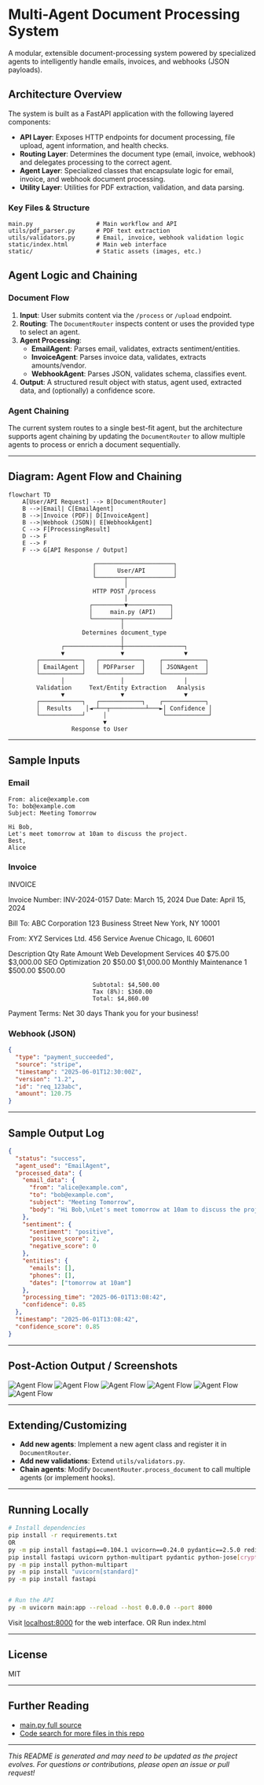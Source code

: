 # Multi-Agent Document Processing System

A modular, extensible document-processing system powered by specialized agents to intelligently handle emails, invoices, and webhooks (JSON payloads).

## Architecture Overview

The system is built as a FastAPI application with the following layered components:

- **API Layer**: Exposes HTTP endpoints for document processing, file upload, agent information, and health checks.
- **Routing Layer**: Determines the document type (email, invoice, webhook) and delegates processing to the correct agent.
- **Agent Layer**: Specialized classes that encapsulate logic for email, invoice, and webhook document processing.
- **Utility Layer**: Utilities for PDF extraction, validation, and data parsing.

### Key Files & Structure

```
main.py                  # Main workflow and API
utils/pdf_parser.py      # PDF text extraction
utils/validators.py      # Email, invoice, webhook validation logic
static/index.html        # Main web interface
static/                  # Static assets (images, etc.)
```

## Agent Logic and Chaining

### Document Flow

1. **Input**: User submits content via the `/process` or `/upload` endpoint.
2. **Routing**: The `DocumentRouter` inspects content or uses the provided type to select an agent.
3. **Agent Processing**:
   - **EmailAgent**: Parses email, validates, extracts sentiment/entities.
   - **InvoiceAgent**: Parses invoice data, validates, extracts amounts/vendor.
   - **WebhookAgent**: Parses JSON, validates schema, classifies event.
4. **Output**: A structured result object with status, agent used, extracted data, and (optionally) a confidence score.

### Agent Chaining
The current system routes to a single best-fit agent, but the architecture supports agent chaining by updating the `DocumentRouter` to allow multiple agents to process or enrich a document sequentially.

---

## Diagram: Agent Flow and Chaining


```
flowchart TD
    A[User/API Request] --> B[DocumentRouter]
    B -->|Email| C[EmailAgent]
    B -->|Invoice (PDF)| D[InvoiceAgent]
    B -->|Webhook (JSON)| E[WebhookAgent]
    C --> F[ProcessingResult]
    D --> F
    E --> F
    F --> G[API Response / Output]
```

```
                        ┌──────────────────────┐
                        │      User/API        │
                        └────────┬─────────────┘
                                 │
                        HTTP POST /process
                                 │
                       ┌─────────▼────────────┐
                       │     main.py (API)    │
                       └────────┬─────────────┘
                                │
                     Determines document_type
                                │
               ┌────────────────┼─────────────────┐
               ▼                ▼                 ▼
        ┌────────────┐   ┌────────────┐    ┌────────────┐
        │ EmailAgent │   │ PDFParser  │    │ JSONAgent  │
        └────────────┘   └────────────┘    └────────────┘
               │                │                 │
        Validation     Text/Entity Extraction   Analysis
               ▼                ▼                 ▼
        ┌────────────┐   ┌────────────┐    ┌────────────┐
        │  Results    │◄─┴──┬──────────┴───►│ Confidence │
        └────────────┘     │                └────────────┘
                           ▼
                  Response to User

```

---

## Sample Inputs

### Email
```
From: alice@example.com
To: bob@example.com
Subject: Meeting Tomorrow

Hi Bob,
Let's meet tomorrow at 10am to discuss the project.
Best,
Alice
```

### Invoice
INVOICE

Invoice Number: INV-2024-0157
Date: March 15, 2024
Due Date: April 15, 2024

Bill To:
ABC Corporation
123 Business Street
New York, NY 10001

From:
XYZ Services Ltd.
456 Service Avenue
Chicago, IL 60601

Description                  Qty    Rate      Amount
Web Development Services     40     $75.00    $3,000.00
SEO Optimization            20     $50.00    $1,000.00
Monthly Maintenance         1      $500.00   $500.00

                            Subtotal: $4,500.00
                            Tax (8%): $360.00
                            Total: $4,860.00

Payment Terms: Net 30 days
Thank you for your business!

### Webhook (JSON)
```json
{
  "type": "payment_succeeded",
  "source": "stripe",
  "timestamp": "2025-06-01T12:30:00Z",
  "version": "1.2",
  "id": "req_123abc",
  "amount": 120.75
}
```

---

## Sample Output Log

```json
{
  "status": "success",
  "agent_used": "EmailAgent",
  "processed_data": {
    "email_data": {
      "from": "alice@example.com",
      "to": "bob@example.com",
      "subject": "Meeting Tomorrow",
      "body": "Hi Bob,\nLet's meet tomorrow at 10am to discuss the project.\nBest,\nAlice\n"
    },
    "sentiment": {
      "sentiment": "positive",
      "positive_score": 2,
      "negative_score": 0
    },
    "entities": {
      "emails": [],
      "phones": [],
      "dates": ["tomorrow at 10am"]
    },
    "processing_time": "2025-06-01T13:08:42",
    "confidence": 0.85
  },
  "timestamp": "2025-06-01T13:08:42",
  "confidence_score": 0.85
}
```

---

## Post-Action Output / Screenshots

![Agent Flow](screenshots\pic1.png)
![Agent Flow](screenshots\pic2.png)
![Agent Flow](screenshots\pic3.png)
![Agent Flow](screenshots\pic4.png)
![Agent Flow](screenshots\pic5.png)
![Agent Flow](screenshots\pic6.png)

---

## Extending/Customizing

- **Add new agents**: Implement a new agent class and register it in `DocumentRouter`.
- **Add new validations**: Extend `utils/validators.py`.
- **Chain agents**: Modify `DocumentRouter.process_document` to call multiple agents (or implement hooks).

---

## Running Locally

```bash
# Install dependencies
pip install -r requirements.txt
OR
py -m pip install fastapi==0.104.1 uvicorn==0.24.0 pydantic==2.5.0 redis==5.0.1 sqlalchemy==2.0.23 PyPDF2==3.0.1 python-multipart==0.0.6 faker==19.13.0 requests==2.31.0 email-validator==2.1.1
pip install fastapi uvicorn python-multipart pydantic python-jose[cryptography] passlib[bcrypt] aiofiles
py -m pip install python-multipart 
py -m pip install "uvicorn[standard]"
py -m pip install fastapi


# Run the API
py -m uvicorn main:app --reload --host 0.0.0.0 --port 8000

```
Visit [localhost:8000](http://localhost:8000) for the web interface.
OR
Run index.html


---

## License

MIT

---

## Further Reading

- [main.py full source](https://github.com/agrani0613s/multi_agent_system/blob/main/main.py)
- [Code search for more files in this repo](https://github.com/agrani0613s/multi_agent_system/search?type=code)

---

_This README is generated and may need to be updated as the project evolves. For questions or contributions, please open an issue or pull request!_